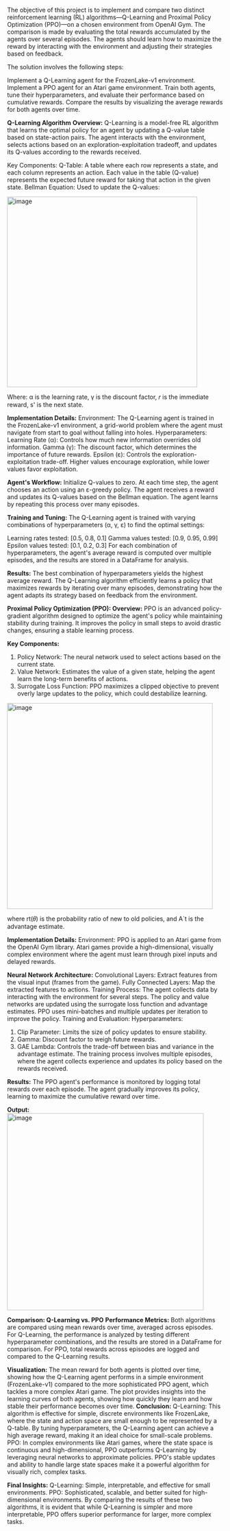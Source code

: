 The objective of this project is to implement and compare two distinct reinforcement learning (RL) algorithms—Q-Learning and Proximal Policy Optimization (PPO)—on a chosen environment from OpenAI Gym. The comparison is made by evaluating the total rewards accumulated by the agents over several episodes. The agents should learn how to maximize the reward by interacting with the environment and adjusting their strategies based on feedback.

The solution involves the following steps:

Implement a Q-Learning agent for the FrozenLake-v1 environment.
Implement a PPO agent for an Atari game environment.
Train both agents, tune their hyperparameters, and evaluate their performance based on cumulative rewards.
Compare the results by visualizing the average rewards for both agents over time.


**Q-Learning Algorithm**
**Overview:**
Q-Learning is a model-free RL algorithm that learns the optimal policy for an agent by updating a Q-value table based on state-action pairs. The agent interacts with the environment, selects actions based on an exploration-exploitation tradeoff, and updates its Q-values according to the rewards received.

Key Components:
Q-Table: A table where each row represents a state, and each column represents an action. Each value in the table (Q-value) represents the expected future reward for taking that action in the given state.
Bellman Equation: Used to update the Q-values:

<img width="444" alt="image" src="https://github.com/user-attachments/assets/e0e5e84c-843c-4740-951d-261a82a1714c">


Where:
α is the learning rate,
γ is the discount factor,
𝑟  is the immediate reward,
s' is the next state.

**Implementation Details:**
Environment: The Q-Learning agent is trained in the FrozenLake-v1 environment, a grid-world problem where the agent must navigate from start to goal without falling into holes.
Hyperparameters:
Learning Rate (α): Controls how much new information overrides old information.
Gamma (γ): The discount factor, which determines the importance of future rewards.
Epsilon (ε): Controls the exploration-exploitation trade-off. Higher values encourage exploration, while lower values favor exploitation.

**Agent's Workflow:**
Initialize Q-values to zero.
At each time step, the agent chooses an action using an ε-greedy policy.
The agent receives a reward and updates its Q-values based on the Bellman equation.
The agent learns by repeating this process over many episodes.

**Training and Tuning:**
The Q-Learning agent is trained with varying combinations of hyperparameters (α, γ, ε) to find the optimal settings:

Learning rates tested: [0.5, 0.8, 0.1]
Gamma values tested: [0.9, 0.95, 0.99]
Epsilon values tested: [0.1, 0.2, 0.3]
For each combination of hyperparameters, the agent's average reward is computed over multiple episodes, and the results are stored in a DataFrame for analysis.

**Results:**
The best combination of hyperparameters yields the highest average reward. The Q-Learning algorithm efficiently learns a policy that maximizes rewards by iterating over many episodes, demonstrating how the agent adapts its strategy based on feedback from the environment.


**Proximal Policy Optimization (PPO):
Overview:**
PPO is an advanced policy-gradient algorithm designed to optimize the agent's policy while maintaining stability during training. It improves the policy in small steps to avoid drastic changes, ensuring a stable learning process.

**Key Components:**
1. Policy Network: The neural network used to select actions based on the current state.
2. Value Network: Estimates the value of a given state, helping the agent learn the long-term benefits of actions.
3. Surrogate Loss Function: PPO maximizes a clipped objective to prevent overly large updates to the policy, which could destabilize learning.
<img width="480" alt="image" src="https://github.com/user-attachments/assets/5d13a03a-e743-468d-9884-898d586ff4ce">

where rt(𝜃) is the probability ratio of new to old policies, and A`t is the advantage estimate.

**Implementation Details:**
Environment: PPO is applied to an Atari game from the OpenAI Gym library. Atari games provide a high-dimensional, visually complex environment where the agent must learn through pixel inputs and delayed rewards.

**Neural Network Architecture:**
Convolutional Layers: Extract features from the visual input (frames from the game).
Fully Connected Layers: Map the extracted features to actions.
Training Process:
The agent collects data by interacting with the environment for several steps.
The policy and value networks are updated using the surrogate loss function and advantage estimates.
PPO uses mini-batches and multiple updates per iteration to improve the policy.
Training and Evaluation:
Hyperparameters:
1. Clip Parameter: Limits the size of policy updates to ensure stability.
2. Gamma: Discount factor to weigh future rewards.
3. GAE Lambda: Controls the trade-off between bias and variance in the advantage estimate.
The training process involves multiple episodes, where the agent collects experience and updates its policy based on the rewards received.

**Results:**
The PPO agent's performance is monitored by logging total rewards over each episode. The agent gradually improves its policy, learning to maximize the cumulative reward over time.

**Output:**<br/>
<img width="459" alt="image" src="https://github.com/user-attachments/assets/f5f87148-e373-4a4e-937d-beac11d72771">

**Comparison: Q-Learning vs. PPO**
**Performance Metrics:**
Both algorithms are compared using mean rewards over time, averaged across episodes.
For Q-Learning, the performance is analyzed by testing different hyperparameter combinations, and the results are stored in a DataFrame for comparison.
For PPO, total rewards across episodes are logged and compared to the Q-Learning results.

**Visualization:**
The mean reward for both agents is plotted over time, showing how the Q-Learning agent performs in a simple environment (FrozenLake-v1) compared to the more sophisticated PPO agent, which tackles a more complex Atari game.
The plot provides insights into the learning curves of both agents, showing how quickly they learn and how stable their performance becomes over time.
**Conclusion:**
Q-Learning: This algorithm is effective for simple, discrete environments like FrozenLake, where the state and action space are small enough to be represented by a Q-table. By tuning hyperparameters, the Q-Learning agent can achieve a high average reward, making it an ideal choice for small-scale problems.
PPO: In complex environments like Atari games, where the state space is continuous and high-dimensional, PPO outperforms Q-Learning by leveraging neural networks to approximate policies. PPO's stable updates and ability to handle large state spaces make it a powerful algorithm for visually rich, complex tasks.

**Final Insights:**
Q-Learning: Simple, interpretable, and effective for small environments.
PPO: Sophisticated, scalable, and better suited for high-dimensional environments.
By comparing the results of these two algorithms, it is evident that while Q-Learning is simpler and more interpretable, PPO offers superior performance for larger, more complex tasks.
